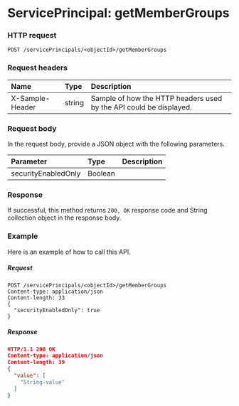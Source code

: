 # ServicePrincipal: getMemberGroups


### HTTP request
```http
POST /servicePrincipals/<objectId>/getMemberGroups

```
### Request headers
| Name       | Type | Description|
|:---------------|:--------|:----------|
| X-Sample-Header  | string  | Sample of how the HTTP headers used by the API could be displayed.|

### Request body
In the request body, provide a JSON object with the following parameters.

| Parameter	   | Type	|Description|
|:---------------|:--------|:----------|
|securityEnabledOnly|Boolean||

### Response
If successful, this method returns `200, OK` response code and String collection object in the response body.

### Example
Here is an example of how to call this API.
##### Request
```http
POST /servicePrincipals/<objectId>/getMemberGroups
Content-type: application/json
Content-length: 33
{
  "securityEnabledOnly": true
}
```
##### Response
```json
HTTP/1.1 200 OK
Content-type: application/json
Content-length: 39
{
  "value": [
    "String-value"
  ]
}
```

<!-- uuid: 22d27f82-4ec9-4d56-9a55-679a57c3e81a
2015-10-09 18:12:09 UTC -->